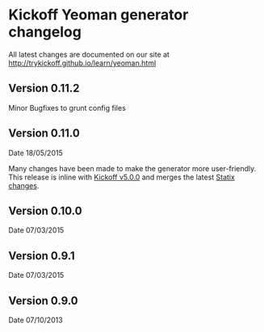 # Kickoff Yeoman generator changelog
All latest changes are documented on our site at http://trykickoff.github.io/learn/yeoman.html

## Version 0.11.2

Minor Bugfixes to grunt config files

## Version 0.11.0
Date 18/05/2015

Many changes have been made to make the generator more user-friendly. This release is inline with [Kickoff v5.0.0](https://github.com/trykickoff/kickoff/releases/tag/5.0.0) and merges the latest [Statix changes](https://github.com/trykickoff/statix/releases/tag/3.0.0).

## Version 0.10.0
Date 07/03/2015

## Version 0.9.1
Date 07/03/2015

## Version 0.9.0
Date 07/10/2013
